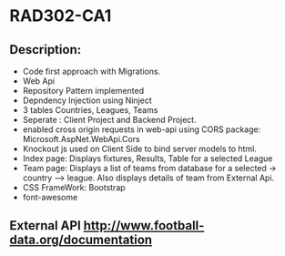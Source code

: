 # RAD302-CA1

## Description:
- Code first approach with Migrations.
- Web Api
- Repository Pattern implemented
- Depndency Injection using Ninject
- 3 tables Countries, Leagues, Teams 
- Seperate : Client Project and Backend Project.
- enabled cross origin requests in web-api using CORS package: Microsoft.AspNet.WebApi.Cors
- Knockout js used on Client Side to bind server models to html.
- Index page: Displays fixtures, Results, Table for a selected League
- Team page: Displays a list of teams from database for a selected -> country --> league. Also displays details of team from External      Api.
- CSS FrameWork: Bootstrap
- font-awesome  

## External API http://www.football-data.org/documentation
